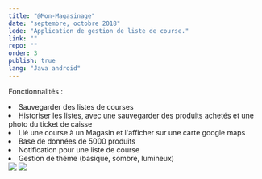 ```yaml
---
title: "@Mon-Magasinage"
date: "septembre, octobre 2018"
lede: "Application de gestion de liste de course."
link: ""
repo: ""
order: 3
publish: true
lang: "Java android"
---
```


Fonctionnalités : 
  <li>Sauvegarder des listes de courses</li>
  <li>Historiser les listes, avec une sauvegarder des produits achetés et une photo du ticket de caisse</li>
  <li>Lié une course à un Magasin et l'afficher sur une carte google maps</li>
  <li>Base de données de 5000 produits</li>   
  <li>Notification pour une liste de course</li>
  <li>Gestion de théme (basique, sombre, lumineux)</li>


<div class="blog-inset">
  <hidden>
    <img src='projet8.png' />
    <img src='projet8.png' />
  </hidden>
  <zoom-image src='projet8.png' zoomSrc='projet8.png' ></zoom-image>
</div>
